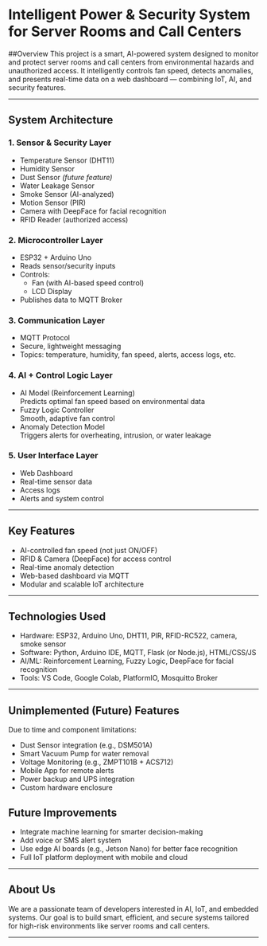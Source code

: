 # Intelligent Power & Security System for Server Rooms and Call Centers

##Overview
This project is a smart, AI-powered system designed to monitor and protect server rooms and call centers from environmental hazards and unauthorized access. It intelligently controls fan speed, detects anomalies, and presents real-time data on a web dashboard — combining IoT, AI, and security features.

---

## System Architecture

### 1. Sensor & Security Layer
-  Temperature Sensor (DHT11)
-  Humidity Sensor
-  Dust Sensor *(future feature)*
-  Water Leakage Sensor
-  Smoke Sensor (AI-analyzed)
-  Motion Sensor (PIR)
-  Camera with DeepFace for facial recognition
-  RFID Reader (authorized access)

### 2. Microcontroller Layer
-  ESP32 + Arduino Uno
- Reads sensor/security inputs
- Controls:
  - Fan (with AI-based speed control)
  - LCD Display
- Publishes data to MQTT Broker

### 3. Communication Layer
-  MQTT Protocol
  - Secure, lightweight messaging
  - Topics: temperature, humidity, fan speed, alerts, access logs, etc.

### 4. AI + Control Logic Layer
-  AI Model (Reinforcement Learning)  
  Predicts optimal fan speed based on environmental data
-  Fuzzy Logic Controller  
  Smooth, adaptive fan control
-  Anomaly Detection Model  
  Triggers alerts for overheating, intrusion, or water leakage

### 5. User Interface Layer
-  Web Dashboard
  - Real-time sensor data
  - Access logs
  - Alerts and system control

---

## Key Features
-  AI-controlled fan speed (not just ON/OFF)
-  RFID & Camera (DeepFace) for access control
-  Real-time anomaly detection
-  Web-based dashboard via MQTT
-  Modular and scalable IoT architecture

---

##  Technologies Used
- Hardware: ESP32, Arduino Uno, DHT11, PIR, RFID-RC522, camera, smoke sensor
- Software: Python, Arduino IDE, MQTT, Flask (or Node.js), HTML/CSS/JS
- AI/ML: Reinforcement Learning, Fuzzy Logic, DeepFace for facial recognition
- Tools: VS Code, Google Colab, PlatformIO, Mosquitto Broker

---

##  Unimplemented (Future) Features
Due to time and component limitations:
-  Dust Sensor integration (e.g., DSM501A)
-  Smart Vacuum Pump for water removal
-  Voltage Monitoring (e.g., ZMPT101B + ACS712)
-  Mobile App for remote alerts
-  Power backup and UPS integration
-  Custom hardware enclosure


##  Future Improvements
- Integrate machine learning for smarter decision-making
- Add voice or SMS alert system
- Use edge AI boards (e.g., Jetson Nano) for better face recognition
- Full IoT platform deployment with mobile and cloud

---

##  About Us
We are a passionate team of developers interested in AI, IoT, and embedded systems. Our goal is to build smart, efficient, and secure systems tailored for high-risk environments like server rooms and call centers.

---
